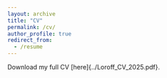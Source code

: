 ```yaml
---
layout: archive
title: "CV"
permalink: /cv/
author_profile: true
redirect_from:
  - /resume
---
```


Download my full CV [here]{../Loroff_CV_2025.pdf}.
